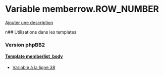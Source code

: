 # Variable memberrow.ROW_NUMBER
[Ajouter une description](https://fa-tvars.appspot.com/memberrow.ROW_NUMBER)

n## Utilisations dans les templates

### Version phpBB2

#### [Template memberlist_body](subsilver/memberlist_body.md)
* [Variable à la ligne 38](../subsilver/memberlist_body.tpl#L38)